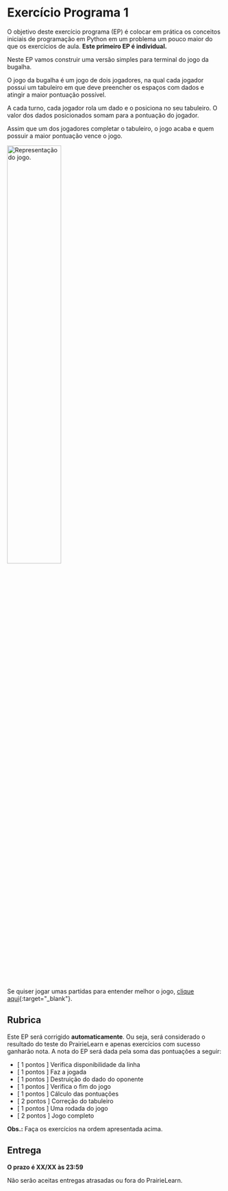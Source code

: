 # Exercício Programa 1

O objetivo deste exercício programa (EP) é colocar em prática os conceitos iniciais de programação em Python em um problema um pouco maior do que os exercícios de aula. **Este primeiro EP é individual.**

Neste EP vamos construir uma versão simples para terminal do jogo da bugalha. 

O jogo da bugalha é um jogo de dois jogadores, na qual cada jogador possui um tabuleiro em que deve preencher os espaços com dados e atingir a maior pontuação possível.

A cada turno, cada jogador rola um dado e o posiciona no seu tabuleiro. O valor dos dados posicionados somam para a pontuação do jogador.

Assim que um dos jogadores completar o tabuleiro, o jogo acaba e quem possuir a maior pontuação vence o jogo. 

<img src="img/jogo_da_bugalha.png" alt="Representação do jogo." width="50%" />

Se quiser jogar umas partidas para entender melhor o jogo, [clique aqui](https://knucklebones.io/en/){:target="_blank"}.


## Rubrica

Este EP será corrigido **automaticamente**. Ou seja, será considerado o resultado do teste do PrairieLearn e apenas exercícios com sucesso ganharão nota. A nota do EP será dada pela soma das pontuações a seguir:

- [ 1 pontos ] Verifica disponibilidade da linha
- [ 1 pontos ] Faz a jogada
- [ 1 pontos ] Destruição do dado do oponente
- [ 1 pontos ] Verifica o fim do jogo
- [ 1 pontos ] Cálculo das pontuações
- [ 2 pontos ] Correção do tabuleiro
- [ 1 pontos ] Uma rodada do jogo
- [ 2 pontos ] Jogo completo

**Obs.:** Faça os exercícios na ordem apresentada acima.

## Entrega

**O prazo é XX/XX às 23:59**

Não serão aceitas entregas atrasadas ou fora do PrairieLearn.